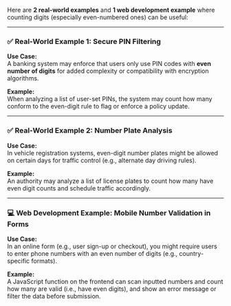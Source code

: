 Here are **2 real-world examples** and **1 web development example** where counting digits (especially even-numbered ones) can be useful:

---

### ✅ **Real-World Example 1: Secure PIN Filtering**
**Use Case:**  
A banking system may enforce that users only use PIN codes with **even number of digits** for added complexity or compatibility with encryption algorithms.

**Example:**  
When analyzing a list of user-set PINs, the system may count how many conform to the even-digit rule to flag or enforce a policy update.

---

### ✅ **Real-World Example 2: Number Plate Analysis**
**Use Case:**  
In vehicle registration systems, even-digit number plates might be allowed on certain days for traffic control (e.g., alternate day driving rules).

**Example:**  
An authority may analyze a list of license plates to count how many have even digit counts and schedule traffic accordingly.

---

### 💻 **Web Development Example: Mobile Number Validation in Forms**
**Use Case:**  
In an online form (e.g., user sign-up or checkout), you might require users to enter phone numbers with an even number of digits (e.g., country-specific formats).

**Example:**  
A JavaScript function on the frontend can scan inputted numbers and count how many are valid (i.e., have even digits), and show an error message or filter the data before submission.

